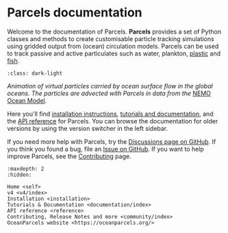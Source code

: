 # Parcels documentation

Welcome to the documentation of Parcels. **Parcels** provides a set of Python classes and methods to create customisable particle tracking simulations using gridded output from (ocean) circulation models. Parcels can be used to track passive and active particulates such as water, plankton, [plastic](http://www.topios.org/) and [fish](https://github.com/Jacketless/IKAMOANA).

```{figure} _static/homepage.gif
:class: dark-light
```

_Animation of virtual particles carried by ocean surface flow in the global oceans. The particles are advected with Parcels in data from the_ [NEMO Ocean Model](https://www.nemo-ocean.eu/).

Here you'll find [installation instructions](installation.md), [tutorials and documentation](documentation/index.md), and the [API reference](reference.md) for Parcels. You can browse the documentation for older versions by using the version switcher in the left sidebar.

If you need more help with Parcels, try the [Discussions page on GitHub](https://github.com/OceanParcels/parcels/discussions). If you think you found a bug, file an [Issue on GitHub](https://github.com/OceanParcels/parcels/issues). If you want to help improve Parcels, see the [Contributing](community/contributing.md) page.

```{toctree}
:maxdepth: 2
:hidden:

Home <self>
v4 <v4/index>
Installation <installation>
Tutorials & Documentation <documentation/index>
API reference <reference>
Contributing, Release Notes and more <community/index>
OceanParcels website <https://oceanparcels.org/>
```
